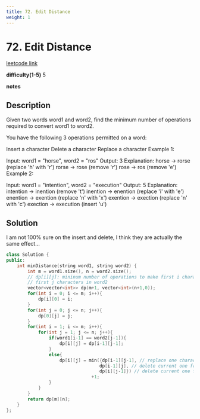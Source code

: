 ```yaml
---
title: 72. Edit Distance
weight: 1
---
```

# 72. Edit Distance
[leetcode link](https://leetcode.com/problems/edit-distance/)

**difficulty(1-5)** 
5

**notes**   


## Description
Given two words word1 and word2, find the minimum number of operations required to convert word1 to word2.

You have the following 3 operations permitted on a word:

Insert a character
Delete a character
Replace a character
Example 1:

Input: word1 = "horse", word2 = "ros"
Output: 3
Explanation: 
horse -> rorse (replace 'h' with 'r')
rorse -> rose (remove 'r')
rose -> ros (remove 'e')
Example 2:

Input: word1 = "intention", word2 = "execution"
Output: 5
Explanation: 
intention -> inention (remove 't')
inention -> enention (replace 'i' with 'e')
enention -> exention (replace 'n' with 'x')
exention -> exection (replace 'n' with 'c')
exection -> execution (insert 'u')

## Solution

I am not 100% sure on the insert and delete, I think they are actually the same effect...

```c++
class Solution {
public:
    int minDistance(string word1, string word2) {
        int m = word1.size(), n = word2.size();
        // dp[i][j]: mininum number of operations to make first i characters in word1 match
        // first j characters in word2
        vector<vector<int>> dp(m+1, vector<int>(n+1,0));
        for(int i = 0; i <= m; i++){
            dp[i][0] = i;
        }
        for(int j = 0; j <= n; j++){
            dp[0][j] = j;
        }
        for(int i = 1; i <= m; i++){
            for(int j = 1; j <= n; j++){
                if(word1[i-1] == word2[j-1]){
                    dp[i][j] = dp[i-1][j-1];
                }
                else{
                    dp[i][j] = min({dp[i-1][j-1], // replace one character to match the other one
                                   dp[i-1][j], // delete current one from word1
                                   dp[i][j-1]}) // delete current one from word2
                                +1;
                }
            }
        }
        return dp[m][n];
    }
};
```


